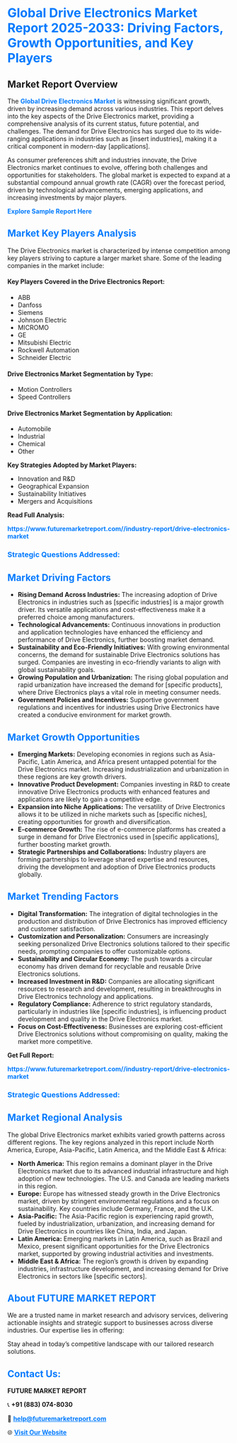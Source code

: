 <h1 style="color: #007BFF;">Global Drive Electronics Market Report 2025-2033: Driving Factors, Growth Opportunities, and Key Players</h1>

<section id="overview">
<h2>Market Report Overview</h2>
<p>The <a href="https://www.futuremarketreport.com//industry-report/drive-electronics-market" style="color: #007BFF; text-decoration: none;"><strong>Global Drive Electronics Market</strong></a> is witnessing significant growth, driven by increasing demand across various industries. This report delves into the key aspects of the Drive Electronics market, providing a comprehensive analysis of its current status, future potential, and challenges. The demand for Drive Electronics has surged due to its wide-ranging applications in industries such as [insert industries], making it a critical component in modern-day [applications].</p>
<p>As consumer preferences shift and industries innovate, the Drive Electronics market continues to evolve, offering both challenges and opportunities for stakeholders. The global market is expected to expand at a substantial compound annual growth rate (CAGR) over the forecast period, driven by technological advancements, emerging applications, and increasing investments by major players.</p>
</section>

<section id="overview">
<p><a href="https://www.futuremarketreport.com//request-sample/reportId=87569" style="color: #007BFF; text-decoration: none;"><strong>Explore Sample Report Here</strong></a></p>
</section>

<section id="key-players">
<h2 style="color: #007BFF;">Market Key Players Analysis</h2>
<p>The Drive Electronics market is characterized by intense competition among key players striving to capture a larger market share. Some of the leading companies in the market include:</p>
<h4>Key Players Covered in the Drive Electronics Report:</h4>
<ul><li>ABB</li><li>Danfoss</li><li>Siemens</li><li>Johnson Electric</li><li>MICROMO</li><li>GE</li><li>Mitsubishi Electric</li><li>Rockwell Automation</li><li>Schneider Electric</li></ul>
<h4>Drive Electronics Market Segmentation by Type:</h4>
<ul><li>Motion Controllers</li><li>Speed Controllers</li></ul>

<h4>Drive Electronics Market Segmentation by Application:</h4>
<ul><li>Automobile</li><li>Industrial</li><li>Chemical</li><li>Other</li></ul>
<p><strong>Key Strategies Adopted by Market Players:</strong></p>
<ul>
<li>Innovation and R&D</li>
<li>Geographical Expansion</li>
<li>Sustainability Initiatives</li>
<li>Mergers and Acquisitions</li>
</ul>
</section>

<section>
<p><strong>Read Full Analysis: </strong></p><a href="https://www.futuremarketreport.com//industry-report/drive-electronics-market" style="color: #007BFF; text-decoration: none;"><strong>https://www.futuremarketreport.com//industry-report/drive-electronics-market</strong></a>
<h3 style="color: #007BFF;">Strategic Questions Addressed:</h3>
</section>

<section id="driving-factors">
<h2 style="color: #007BFF;">Market Driving Factors</h2>
<ul>
<li><strong>Rising Demand Across Industries:</strong> The increasing adoption of Drive Electronics in industries such as [specific industries] is a major growth driver. Its versatile applications and cost-effectiveness make it a preferred choice among manufacturers.</li>
<li><strong>Technological Advancements:</strong> Continuous innovations in production and application technologies have enhanced the efficiency and performance of Drive Electronics, further boosting market demand.</li>
<li><strong>Sustainability and Eco-Friendly Initiatives:</strong> With growing environmental concerns, the demand for sustainable Drive Electronics solutions has surged. Companies are investing in eco-friendly variants to align with global sustainability goals.</li>
<li><strong>Growing Population and Urbanization:</strong> The rising global population and rapid urbanization have increased the demand for [specific products], where Drive Electronics plays a vital role in meeting consumer needs.</li>
<li><strong>Government Policies and Incentives:</strong> Supportive government regulations and incentives for industries using Drive Electronics have created a conducive environment for market growth.</li>
</ul>
</section>

<section id="growth-opportunities">
<h2 style="color: #007BFF;">Market Growth Opportunities</h2>
<ul>
<li><strong>Emerging Markets:</strong> Developing economies in regions such as Asia-Pacific, Latin America, and Africa present untapped potential for the Drive Electronics market. Increasing industrialization and urbanization in these regions are key growth drivers.</li>
<li><strong>Innovative Product Development:</strong> Companies investing in R&D to create innovative Drive Electronics products with enhanced features and applications are likely to gain a competitive edge.</li>
<li><strong>Expansion into Niche Applications:</strong> The versatility of Drive Electronics allows it to be utilized in niche markets such as [specific niches], creating opportunities for growth and diversification.</li>
<li><strong>E-commerce Growth:</strong> The rise of e-commerce platforms has created a surge in demand for Drive Electronics used in [specific applications], further boosting market growth.</li>
<li><strong>Strategic Partnerships and Collaborations:</strong> Industry players are forming partnerships to leverage shared expertise and resources, driving the development and adoption of Drive Electronics products globally.</li>
</ul>
</section>

<section id="trending-factors">
<h2 style="color: #007BFF;">Market Trending Factors</h2>
<ul>
<li><strong>Digital Transformation:</strong> The integration of digital technologies in the production and distribution of Drive Electronics has improved efficiency and customer satisfaction.</li>
<li><strong>Customization and Personalization:</strong> Consumers are increasingly seeking personalized Drive Electronics solutions tailored to their specific needs, prompting companies to offer customizable options.</li>
<li><strong>Sustainability and Circular Economy:</strong> The push towards a circular economy has driven demand for recyclable and reusable Drive Electronics solutions.</li>
<li><strong>Increased Investment in R&D:</strong> Companies are allocating significant resources to research and development, resulting in breakthroughs in Drive Electronics technology and applications.</li>
<li><strong>Regulatory Compliance:</strong> Adherence to strict regulatory standards, particularly in industries like [specific industries], is influencing product development and quality in the Drive Electronics market.</li>
<li><strong>Focus on Cost-Effectiveness:</strong> Businesses are exploring cost-efficient Drive Electronics solutions without compromising on quality, making the market more competitive.</li>
</ul>
</section>

<section>
<p><strong>Get Full Report: </strong></p><a href="https://www.futuremarketreport.com//industry-report/drive-electronics-market" style="color: #007BFF; text-decoration: none;"><strong>https://www.futuremarketreport.com//industry-report/drive-electronics-market</strong></a>
<h3 style="color: #007BFF;">Strategic Questions Addressed:</h3>
</section>


<section id="regional-analysis">
<h2 style="color: #007BFF;">Market Regional Analysis</h2>
<p>The global Drive Electronics market exhibits varied growth patterns across different regions. The key regions analyzed in this report include North America, Europe, Asia-Pacific, Latin America, and the Middle East & Africa:</p>
<ul>
<li><strong>North America:</strong> This region remains a dominant player in the Drive Electronics market due to its advanced industrial infrastructure and high adoption of new technologies. The U.S. and Canada are leading markets in this region.</li>
<li><strong>Europe:</strong> Europe has witnessed steady growth in the Drive Electronics market, driven by stringent environmental regulations and a focus on sustainability. Key countries include Germany, France, and the U.K.</li>
<li><strong>Asia-Pacific:</strong> The Asia-Pacific region is experiencing rapid growth, fueled by industrialization, urbanization, and increasing demand for Drive Electronics in countries like China, India, and Japan.</li>
<li><strong>Latin America:</strong> Emerging markets in Latin America, such as Brazil and Mexico, present significant opportunities for the Drive Electronics market, supported by growing industrial activities and investments.</li>
<li><strong>Middle East & Africa:</strong> The region’s growth is driven by expanding industries, infrastructure development, and increasing demand for Drive Electronics in sectors like [specific sectors].</li>
</ul>
</section>

<footer>
<h2 style="color: #007BFF;">About FUTURE MARKET REPORT</h2>
<p>We are a trusted name in market research and advisory services, delivering actionable insights and strategic support to businesses across diverse industries. Our expertise lies in offering:</p>

<p>Stay ahead in today’s competitive landscape with our tailored research solutions.</p>

<h2 style="color: #007BFF;">Contact Us:</h2>
<p><strong>FUTURE MARKET REPORT</strong></p>
<p>📞 <strong>+91 (883) 074-8030</strong></p>
<p>📧 <strong><a href="mailto:help@futuremarketreport.com" style="color: #007BFF;">help@futuremarketreport.com</a></strong></p>
<p>🌐 <strong><a href="https://www.futuremarketreport.com/" style="color: #007BFF;">Visit Our Website</a></strong></p>
</footer>